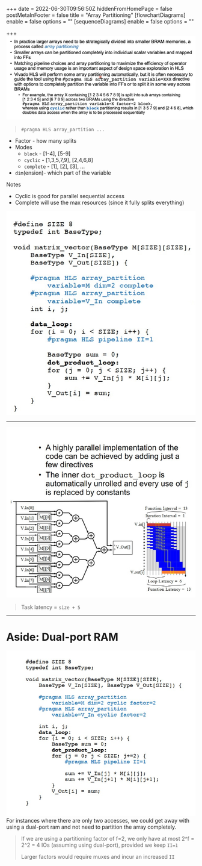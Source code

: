 +++
date = 2022-06-30T09:56:50Z
hiddenFromHomePage = false
postMetaInFooter = false
title = "Array Partitioning"
[flowchartDiagrams]
enable = false
options = ""
[sequenceDiagrams]
enable = false
options = ""

+++
![](/uploads/snipaste_2022-06-30_19-57-55.jpg)

> `#pragma HLS array_partition ...`

* Factor - how many splits
* Modes
  * `block` - \[1-4\], \[5-9\]
  * `cyclic` - \[1,3,5,7,9\], \[2,4,6,8\]
  * `complete` - \[1\], \[2\], \[3\], ...
* `dim`(ension)- which part of the variable

Notes

* Cyclic is good for parallel sequential access
* Complete will use the max resources (since it fully splits everything)

![](/uploads/snipaste_2022-06-30_20-02-06.jpg)

***

![](/uploads/snipaste_2022-06-30_20-03-49.jpg)

> Task latency = `size + 5`

***

# Aside: Dual-port RAM

![](/uploads/snipaste_2022-06-30_20-07-27.jpg)  
For instances where there are only two accesses, we could get away with using a dual-port ram and not need to partition the array completely.

> If we are using a partitioning factor of f=2, we only have at most 2^f = 2^2 = 4 IOs (assuming using dual-port), provided we keep `II=1`
>
> Larger factors would require muxes and incur an increased `II`